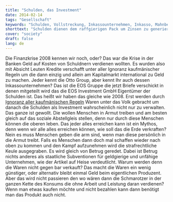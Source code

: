 ```yaml
---
title: "Schulden, das Investment"
date: 2014-02-14
tags: "Gesellschaft"
keywords: "Schulden, Vollstreckung, Inkassounternehmen, Inkasso, Mahnbescheid"
shorttext: "Schulden dienen dem raffgierigen Pack um Zinsen zu generieren. Sie brauchen sich also keine Sorge machen falls Sie Schulden haben ..."
cover: "society"
draft: false
lang: de
---
```


Die Finanzkrise 2008 kennen wir noch, oder? Das war die Krise in der Banken Geld auf Kosten von Schuldnern verdienen wollten. Es wurden also mit Absicht Leuten Kredite verschafft unter aller Ignoranz kaufmänischer Regeln um die dann einzig und allein am Kapitalmarkt international zu Geld zu machen. Jeder kennt die Otto Group, aber kennt Ihr auch dessen Inkassounternehmen? Das ist die EOS Gruppe die jetzt Briefe verschickt in denen mitgeteilt wird das die EOS Investment GmbH Eigentümer der Schulden ist. Das heißt wir haben das gleiche wie 2008. Erst werden durch <a href="http://heise.de/-2065416" title="Ignoranz aller kaufmänischen Regeln">Ignoranz aller kaufmänischen Regeln</a> Waren unter das Volk gebracht um danach die Schulden als Investment wahrscheinlich nicht nur zu verwalten. Das ganze ist gewollt. Die wollen Menschen in Armut treiben und am besten gleich auf das soziale Abstellgleis stellen, denn nur durch diese Menschen können die oberen leben. Das jeder alles erreichen kann ist ein Mythos, denn wenn wir alle alles erreichen können, wie soll das die Erde verkraften? Nein es muss Menschen geben die arm sind, wenn man diese persönlich in die Armut treibt. Falls es Menschen dann doch mal schaffen wieder nach oben zu kommen und den Kampf aufzunehmen wird die strafrechtliche Keule ausgegraben. Es wird gleich von Betrug geredet. Dabei ist Betrug nichts anderes als staatliche Subventionen für geldgierige und unfähige Unternehmen, wie der Artikel auf Heise verdeutlicht. Warum werden denn die Waren nicht gegen bar verkauft? Das macht die Waren ein wenig günstiger, oder alternativ bleibt einmal Geld beim eigentlichen Produzent. Aber das wird nicht passieren den wo wären dann die Schmarotzer in der ganzen Kette des Konsums die ohne Arbeit und Leistung daran verdienen? Wenn man etwas kaufen möchte und nicht bezahlen kann dann benötigt man das Produkt auch nicht.